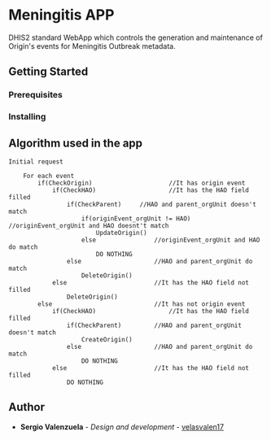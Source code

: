 # Meningitis APP

DHIS2 standard WebApp which controls the generation and maintenance of Origin's events for Meningitis Outbreak metadata.

## Getting Started

### Prerequisites

### Installing

## Algorithm used in the app

	Initial request

		For each event
			if(CheckOrigin)						//It has origin event
				if(CheckHAO)					//It has the HAO field filled
					if(CheckParent)		//HAO and parent_orgUnit doesn't match
						if(originEvent_orgUnit != HAO)	//originEvent_orgUnit and HAO doesnt't match
							UpdateOrigin()
						else				//originEvent_orgUnit and HAO do match
							DO NOTHING
					else					//HAO and parent_orgUnit do match
						DeleteOrigin()
				else						//It has the HAO field not filled
					DeleteOrigin()
			else 							//It has not origin event
				if(CheckHAO)  					//It has the HAO field filled
					if(CheckParent) 		//HAO and parent_orgUnit doesn't match
						CreateOrigin()
					else 					//HAO and parent_orgUnit do match
						DO NOTHING
				else						//It has the HAO field not filled
					DO NOTHING

## Author

* **Sergio Valenzuela** - *Design and development* - [velasvalen17](https://github.com/velasvalen17)


